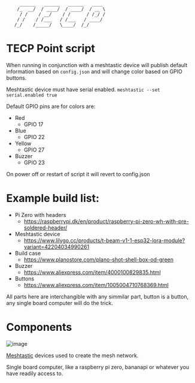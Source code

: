 ```
     ______   ______   ______   ____ 
    /_  __/  / ____/  / ____/  / __ \
     / /    / __/    / /      / /_/ /
    / /    / /___   / /___   / ____/ 
   /_/    /_____/   \____/  /_/      
```         
# TECP Point script
When running in conjunction with a meshtastic device will publish default information based on `config.json` and will change color based on GPIO buttons. 

Meshtastic device must have serial enabled. 
```meshtastic --set serial.enabled true ```

Default GPIO pins are for colors are:

* Red
  * GPIO 17
* Blue
  * GPIO 22
* Yellow
  * GPIO 27
* Buzzer
  * GPIO 23

On power off or restart of script it will revert to config.json 


# Example build list:
* Pi Zero with headers
  * https://raspberrypi.dk/en/product/raspberry-pi-zero-wh-with-pre-soldered-header/
* Meshtastic device
  * https://www.lilygo.cc/products/t-beam-v1-1-esp32-lora-module?variant=42204034990261
* Build case
  * https://www.planostore.com/plano-shot-shell-box-od-green
* Buzzer
  * https://www.aliexpress.com/item/4000100829835.html
* Buttons
  * https://www.aliexpress.com/item/1005004710768369.html

All parts here are interchangible with any simmilar part, button is a button, any single board computer will do the trick.
  
# Components

![image](https://user-images.githubusercontent.com/25975089/226065087-a6517b9e-0c47-4071-94a2-ff081d562e71.png)

[Meshtastic](https://meshtastic.org/) devices used to create the mesh network.

Single board computer, like a raspberry pi zero, bananapi or whatever you have readily access to.



